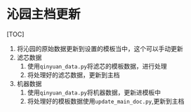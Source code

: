 # 沁园主档更新

[TOC]

1. 将沁园的原始数据更新到设置的模板当中，这个可以手动更新
2. 滤芯数据
   1. 使用`qinyuan_data.py`将滤芯的模板数据，进行处理
   2. 将处理好的滤芯数据，更新到主档
3. 机器数据
   1. 使用`qinyuan_data.py`将机器数据，更新进模板中
   2. 将处理好的模板数据使用`update_main_doc.py`,更新到主档

